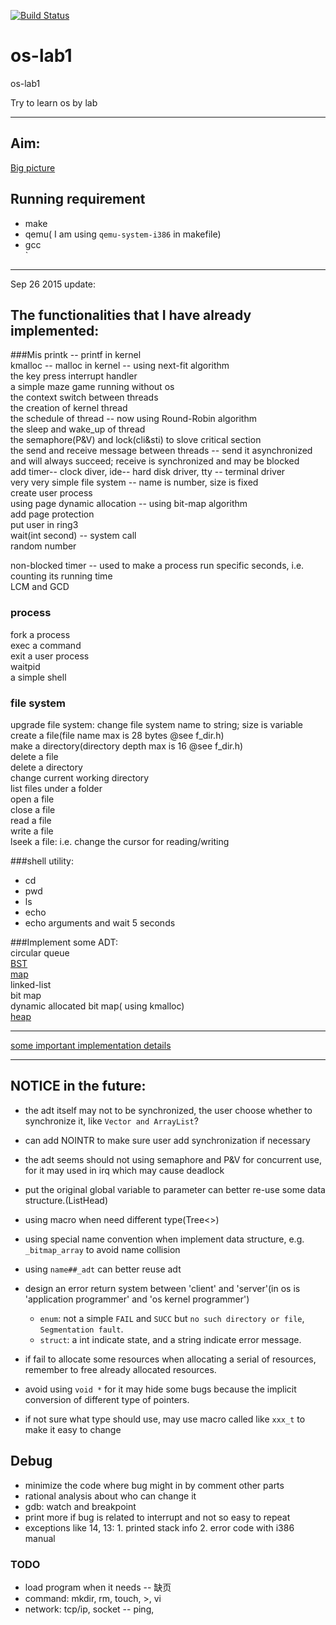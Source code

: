 [![Build Status](https://travis-ci.org/zzt93/os-lab1.svg?branch=dev-sound)](https://travis-ci.org/zzt93/os-lab1)

# os-lab1
os-lab1

Try to learn os by lab

------------------------------

## Aim:
[Big picture](docs/pic/aim.png)


## Running requirement
- make  
- qemu( I am using `qemu-system-i386` in makefile)  
- gcc  
`
----------------------

Sep 26 2015 update:

## The functionalities that I have already implemented:

###Mis
printk -- printf in kernel  
kmalloc -- malloc in kernel -- using next-fit algorithm  
the key press interrupt handler  
a simple maze game running without os  
the context switch between threads  
the creation of kernel thread  
the schedule of thread -- now using Round-Robin algorithm  
the sleep and wake_up of thread  
the semaphore(P&V) and lock(cli&sti) to slove critical section  
the send and receive message between threads  -- send it asynchronized and will always succeed; receive is synchronized and may be blocked   
add timer-- clock diver, ide-- hard disk driver, tty -- terminal driver  
very very simple file system -- name is number, size is fixed  
create user process  
using page dynamic allocation  -- using bit-map algorithm  
add page protection  
put user in ring3  
wait(int second) -- system call  
random number  

non-blocked timer -- used to make a process run specific seconds, i.e. counting its running time  
LCM and GCD  

### process
fork a process  
exec a command  
exit a user process  
waitpid  
a simple shell  

### file system
upgrade file system: change file system name to string; size is variable  
create a file(file name max is 28 bytes @see f_dir.h)  
make a directory(directory depth max is 16 @see f_dir.h)  
delete a file  
delete a directory  
change current working directory  
list files under a folder  
open a file  
close a file  
read a file  
write a file  
lseek a file: i.e. change the cursor for reading/writing  

###shell utility:
- cd
- pwd
- ls
- echo
- echo arguments and wait 5 seconds


###Implement some ADT:  
circular queue  
[BST](docs/ADT/BST.md)  
[map](docs/ADT/map.md)  
linked-list  
bit map  
dynamic allocated bit map( using kmalloc)  
[heap](docs/ADT/heap.md)

---------------------

[some important implementation details](docs/internal.md)

-----------------

## NOTICE in the future:
- the adt itself may not to be synchronized, the user choose whether to synchronize it, like `Vector and ArrayList`?  
- can add NOINTR to make sure user add synchronization if necessary  
- the adt seems should not using semaphore and P&V for concurrent use, for it may used in irq which may cause deadlock  

- put the original global variable to parameter can better re-use some data structure.(ListHead)
- using macro when need different type(Tree<>)
- using special name convention when implement data structure, e.g. `_bitmap_array` to avoid name collision  
- using `name##_adt` can better reuse adt  

- design an error return system between 'client' and 'server'(in os is 'application programmer' and 'os kernel programmer')
	- `enum`: not a simple `FAIL` and `SUCC` but `no such directory or file`, `Segmentation fault`.
	- `struct`: a int indicate state, and a string indicate error message.

- if fail to allocate some resources when allocating a serial of resources,  
	remember to free already allocated resources.  

- avoid using `void *` for it may hide some bugs because the implicit conversion of different type of pointers.  

- if not sure what type should use, may use macro called like `xxx_t` to make it easy to change  


## Debug
- minimize the code where bug might in by comment other parts
- rational analysis about who can change it
- gdb: watch and breakpoint
- print more if bug is related to interrupt and not so easy to repeat
- exceptions like 14, 13: 1. printed stack info 2. error code with i386 manual


### TODO
- load program when it needs -- 缺页
- command: mkdir, rm, touch, >, vi
- network: tcp/ip, socket -- ping, 